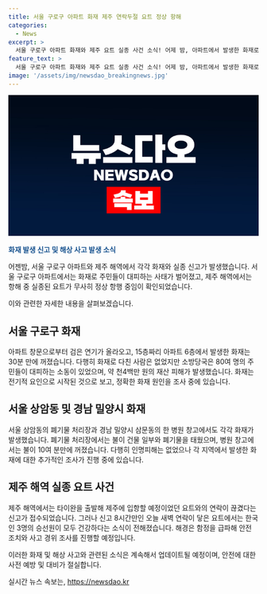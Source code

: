 ```yaml
---
title: 서울 구로구 아파트 화재 제주 연락두절 요트 정상 항해
categories:
  - News
excerpt: >
  서울 구로구 아파트 화재와 제주 요트 실종 사건 소식! 어제 밤, 아파트에서 발생한 화재로 주민들이 대피하는 소동이 벌어졌으며, 제주 해역에서 실종됐다 신고된 요트가 무사히 확인됐습니다. 또한 서울과 경남에서 다른 화재 사건도 발생했으나 인명피해는 발생하지 않았습니다. 끝내 제주 요트에 탑승한 한국인 3명은 건강한 것으로 확인됐습니다. 해당 사건들에 대한 자세한 조사가 이뤄지고 있습니다. (150자)
feature_text: >
  서울 구로구 아파트 화재와 제주 요트 실종 사건 소식! 어제 밤, 아파트에서 발생한 화재로 주민들이 대피하는 소동이 벌어졌으며, 제주 해역에서 실종됐다 신고된 요트가 무사히 확인됐습니다. 또한 서울과 경남에서 다른 화재 사건도 발생했으나 인명피해는 발생하지 않았습니다. 끝내 제주 요트에 탑승한 한국인 3명은 건강한 것으로 확인됐습니다. 해당 사건들에 대한 자세한 조사가 이뤄지고 있습니다. (150자)
image: '/assets/img/newsdao_breakingnews.jpg'
---
```


<p><img src="/assets/img/newsdao_breakingnews.jpg" alt="koreaapp 속보" /></p>

<p><b><span style="color: #1a5490;">화재 발생 신고 및 해상 사고 발생 소식</span></b></p>

<p>어젠밤, 서울 구로구 아파트와 제주 해역에서 각각 화재와 실종 신고가 발생했습니다. 서울 구로구 아파트에서는 화재로 주민들이 대피하는 사태가 벌어졌고, 제주 해역에서는 항해 중 실종된 요트가 무사히 정상 항행 중임이 확인되었습니다.</p>

<p>이와 관련한 자세한 내용을 살펴보겠습니다. </p>

<h2 data-ke-size="size26">서울 구로구 화재</h2>

<p>아파트 창문으로부터 검은 연기가 올라오고, 15층짜리 아파트 6층에서 발생한 화재는 30분 만에 꺼졌습니다. 다행히 화재로 다친 사람은 없었지만 소방당국은 80여 명의 주민들이 대피하는 소동이 있었으며, 약 천4백만 원의 재산 피해가 발생했습니다. 화재는 전기적 요인으로 시작된 것으로 보고, 정확한 화재 원인을 조사 중에 있습니다.</p>

<h2 data-ke-size="size26">서울 상암동 및 경남 밀양시 화재</h2>

<p>서울 상암동의 폐기물 처리장과 경남 밀양시 삼문동의 한 병원 창고에서도 각각 화재가 발생했습니다. 폐기물 처리장에서는 불이 건물 일부와 폐기물을 태웠으며, 병원 창고에서는 불이 10여 분만에 꺼졌습니다. 다행히 인명피해는 없었으나 각 지역에서 발생한 화재에 대한 추가적인 조사가 진행 중에 있습니다.</p>

<h2 data-ke-size="size26">제주 해역 실종 요트 사건</h2>

<p>제주 해역에서는 타이완을 출발해 제주에 입항할 예정이었던 요트와의 연락이 끊겼다는 신고가 접수되었습니다. 그러나 신고 8시간만인 오늘 새벽 연락이 닿은 요트에서는 한국인 3명의 승선원이 모두 건강하다는 소식이 전해졌습니다. 해경은 함정을 급파해 안전 조치와 사고 경위 조사를 진행할 예정입니다.</p>

<p>이러한 화재 및 해상 사고와 관련된 소식은 계속해서 업데이트될 예정이며, 안전에 대한 사전 예방 및 대비가 절실합니다.</p>
실시간 뉴스 속보는, <a href="https://newsdao.kr" rel="dofollow">https://newsdao.kr</a>


